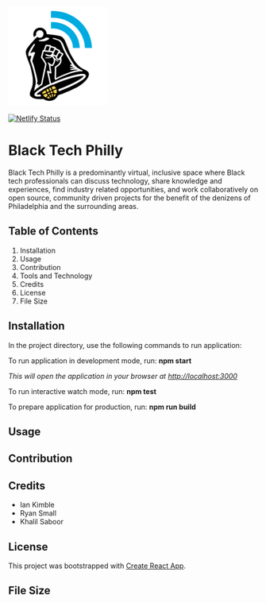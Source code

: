 <img src="/src/components/assets/images/btp.png" 
width ="200" height="200" alt= "BlackTechPhillyLogo.png">

[![Netlify Status](https://api.netlify.com/api/v1/badges/3d03da3e-6b1e-4da1-8462-013438890af0/deploy-status)](https://app.netlify.com/sites/blacktechphilly/deploys)

# Black Tech Philly

Black Tech Philly is a predominantly virtual, inclusive space where Black tech professionals can discuss technology, share knowledge and experiences, find industry related opportunities, and work collaboratively on open source, community driven projects for the benefit of the denizens of Philadelphia and the surrounding areas.

## Table of Contents

1. Installation
2. Usage
3. Contribution
4. Tools and Technology
5. Credits
6. License
7. File Size

## Installation

In the project directory, use the following commands to run application:

To run application in development mode, run: **npm start**

_This will open the application in your browser at [http://localhost:3000](http://localhost:3000)_

To run interactive watch mode, run: **npm test**

To prepare application for production, run: **npm run build**

## Usage

## Contribution

## Credits

- Ian Kimble
- Ryan Small
- Khalil Saboor

## License

This project was bootstrapped with [Create React App](https://github.com/facebook/create-react-app).

## File Size
